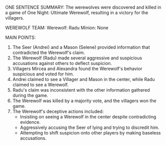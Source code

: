 ONE SENTENCE SUMMARY: 
The werewolves were discovered and killed in a game of One Night: Ultimate Werewolf, resulting in a victory for the villagers.

WEREWOLF TEAM:
Werewolf: Radu
Minion: None

MAIN POINTS:
1. The Seer (Andrei) and a Mason (Selene) provided information that contradicted the Werewolf's claim.
2. The Werewolf (Radu) made several aggressive and suspicious accusations against others to deflect suspicion.
3. Villagers Mircea and Alexandra found the Werewolf's behavior suspicious and voted for him.
4. Andrei claimed to see a Villager and Mason in the center, while Radu claimed to see a Werewolf.
5. Radu's claim was inconsistent with the other information gathered during the game.
6. The Werewolf was killed by a majority vote, and the villagers won the game.
7. The Werewolf's deceptive actions included:
    - Insisting on seeing a Werewolf in the center despite contradicting evidence.
    - Aggressively accusing the Seer of lying and trying to discredit him.
    - Attempting to shift suspicion onto other players by making baseless accusations.